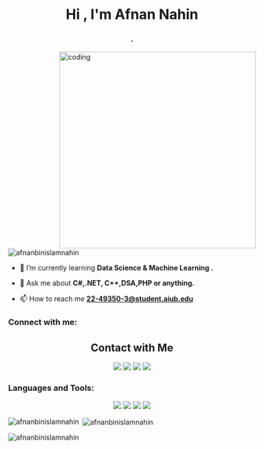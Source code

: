 <h1 align="center">Hi , I'm Afnan Nahin</h1>
<h3 align="center">  . </h3>

<img align ="right" alt="coding" width="400" src="https://user-images.githubusercontent.com/55389276/140866485-8fb1c876-9a8f-4d6a-98dc-08c4981eaf70.gif ">

<p align="left"> <img src="https://komarev.com/ghpvc/?username=afnanbinislamnahin&label=Profile%20views&color=0e75b6&style=flat" alt="afnanbinislamnahin" /> </p>

- 🌱 I’m currently learning **Data Science & Machine Learning .**

- 💬 Ask me about **C#,.NET, C++,DSA,PHP or anything.**

- 📫 How to reach me **22-49350-3@student.aiub.edu**

<h3 align="left">Connect with me:</h3>
<h2 align="center">Contact with Me</h2>
<p align="center">
<a href="https://www.facebook.com/afnan.nahin.5" target="blank"><img src="https://go-skill-icons.vercel.app/api/icons?i=facebook"/></a>
<a href="https://www.instagram.com/__afnan1___/" target="blank"><img src="https://go-skill-icons.vercel.app/api/icons?i=instagram"/></a>
<a href="https://www.linkedin.com/in/afnan-islam01/" target="blank"><img src="https://go-skill-icons.vercel.app/api/icons?i=linkedin"/></a>
<a href="https://www.youtube.com/@afnanislam4039" target="blank"><img src="https://go-skill-icons.vercel.app/api/icons?i=youtube"/></a>
<!--<a href="" target="blank"><img src="https://go-skill-icons.vercel.app/api/icons?i=x"/></a> --!>
<!-- <a href=""><img src="https://go-skill-icons.vercel.app/api/icons?i=discord"/></a> --!>
</p>



<h3 align="left">Languages and Tools:</h3>
<div align="center">
    <img src="https://go-skill-icons.vercel.app/api/icons?i=cpp,java,cs,py,matlab"/>
    <img src="https://go-skill-icons.vercel.app/api/icons?i="html,css,js,php"/>
    <img src="https://go-skill-icons.vercel.app/api/icons?i=oracle,mysql,sqlserver"/>
    <img src="https://go-skill-icons.vercel.app/api/icons?i=jupyter,anaconda,vscode,visualstudio,idea,codeblocks,googlecolab,git,gitbash,github,figma"/>
</div>




<p><img align="left" src="https://github-readme-stats.vercel.app/api/top-langs?username=afnanbinislamnahin&show_icons=true&locale=en&layout=compact" alt="afnanbinislamnahin" /></p>

<p>&nbsp;<img align="center" src="https://github-readme-stats.vercel.app/api?username=afnanbinislamnahin&show_icons=true&locale=en" alt="afnanbinislamnahin" /></p>

<p><img align="center" src="https://github-readme-streak-stats.herokuapp.com/?user=afnanbinislamnahin&" alt="afnanbinislamnahin" /></p>



